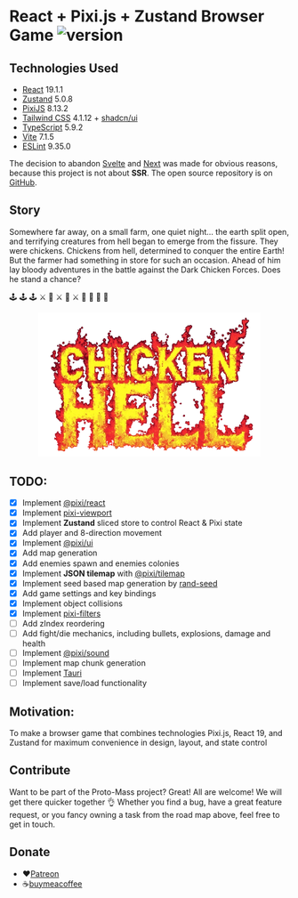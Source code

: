 # React + Pixi.js + Zustand Browser Game ![version](https://img.shields.io/badge/version-0.8.6-brightgreen`)

## Technologies Used

- [React](https://reactjs.org) 19.1.1
- [Zustand](https://zustand.docs.pmnd.rs/) 5.0.8
- [PixiJS](https://pixijs.com) 8.13.2
- [Tailwind CSS](https://tailwindcss.com) 4.1.12 + [shadcn/ui](https://ui.shadcn.com)
- [TypeScript](https://www.typescriptlang.org) 5.9.2
- [Vite](https://vitejs.dev) 7.1.5
- [ESLint](https://eslint.org) 9.35.0

The decision to abandon [Svelte](https://svelte.dev) and [Next](https://nextjs.org) was made for obvious reasons,<br />
because this project is not about **SSR**. The open source repository is on [GitHub](https://github.com/imhul/proto-mass-next).

## Story

Somewhere far away, on a small farm, one quiet night... the earth split open, and terrifying creatures from hell began to emerge from the fissure. They were chickens. Chickens from hell, determined to conquer the entire Earth! But the farmer had something in store for such an occasion. Ahead of him lay bloody adventures in the battle against the Dark Chicken Forces.
Does he stand a chance?

🕹 🕹 🕹 ⚔ 🐓 ⚔ 🐓 ⚔ 🐓 🍗 🍗 🍗

<p align="center">
  <img src="public/assets/chicken-hell-logo.png" width="400" />
</p>

## TODO:

- [x] Implement [@pixi/react](https://www.npmjs.com/package/@pixi/react)
- [x] Implement [pixi-viewport](https://www.npmjs.com/package/pixi-viewport)
- [x] Implement **Zustand** sliced store to control React & Pixi state
- [x] Add player and 8-direction movement
- [x] Implement [@pixi/ui](https://www.npmjs.com/package/@pixi/ui)
- [x] Add map generation
- [x] Add enemies spawn and enemies colonies
- [x] Implement **JSON tilemap** with [@pixi/tilemap](https://www.npmjs.com/package/@pixi/tilemap)
- [x] Implement seed based map generation by [rand-seed](https://www.npmjs.com/package/rand-seed)
- [x] Add game settings and key bindings
- [x] Implement object collisions
- [x] Implement [pixi-filters](https://www.npmjs.com/package/pixi-filters)
- [ ] Add zIndex reordering
- [ ] Add fight/die mechanics, including bullets, explosions, damage and health
- [ ] Implement [@pixi/sound](https://www.npmjs.com/package/@pixi/sound)
- [ ] Implement map chunk generation
- [ ] Implement [Tauri](https://tauri.app)
- [ ] Implement save/load functionality

## Motivation:

To make a browser game that combines technologies Pixi.js, React 19, and Zustand for maximum convenience in design, layout, and state control

## Contribute

Want to be part of the Proto-Mass project? Great! All are welcome! We will get there quicker together 👌
Whether you find a bug, have a great feature request, or you fancy owning a task from the road map above, feel free to get in touch.

## Donate

- ❤️[Patreon](https://www.patreon.com/protomass?fan_landing=true)
- ☕[buymeacoffee](https://www.buymeacoffee.com/blashirk)
